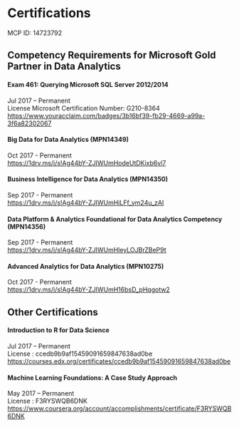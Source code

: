 # Certifications

MCP ID: 14723792

## Competency Requirements for Microsoft Gold Partner in Data Analytics

#### Exam 461: Querying Microsoft SQL Server 2012/2014
Jul 2017 – Permanent   
License Microsoft Certification Number: G210-8364  
https://www.youracclaim.com/badges/3b16bf39-fb29-4669-a99a-3f6a82302067

#### Big Data for Data Analytics (MPN14349)
Oct 2017 - Permanent  
https://1drv.ms/i/s!Ag44bY-ZJIWUmHodeUtDKixb6vl7  

#### Business Intelligence for Data Analytics (MPN14350)
Sep 2017 - Permanent  
https://1drv.ms/i/s!Ag44bY-ZJIWUmHiLFf_ym24u_zAl

#### Data Platform & Analytics Foundational for Data Analytics Competency (MPN14356)
Sep 2017 - Permanent  
https://1drv.ms/i/s!Ag44bY-ZJIWUmHleyLOJBrZBeP9t

#### Advanced Analytics for Data Analytics (MPN10275)  
Oct 2017 - Permanent  
https://1drv.ms/i/s!Ag44bY-ZJIWUmH16bsD_pHqgotw2  


## Other Certifications

#### Introduction to R for Data Science
Jul 2017 – Permanent   
License : ccedb9b9af15459091659847638ad0be  
https://courses.edx.org/certificates/ccedb9b9af15459091659847638ad0be

#### Machine Learning Foundations: A Case Study Approach
May 2017 – Permanent   
License : F3RYSWQB6DNK  
https://www.coursera.org/account/accomplishments/certificate/F3RYSWQB6DNK
